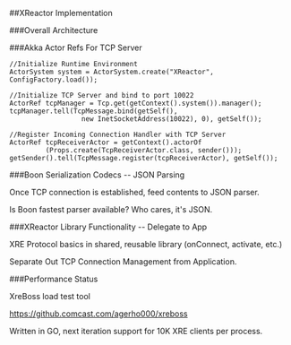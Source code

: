 ##XReactor Implementation


###Overall Architecture


###Akka Actor Refs For TCP Server

    //Initialize Runtime Environment
    ActorSystem system = ActorSystem.create("XReactor", ConfigFactory.load());

    //Initialize TCP Server and bind to port 10022
    ActorRef tcpManager = Tcp.get(getContext().system()).manager();
    tcpManager.tell(TcpMessage.bind(getSelf(),
                      new InetSocketAddress(10022), 0), getSelf());

    //Register Incoming Connection Handler with TCP Server
    ActorRef tcpReceiverActor = getContext().actorOf
		     (Props.create(TcpReceiverActor.class, sender()));
    getSender().tell(TcpMessage.register(tcpReceiverActor), getSelf());


###Boon Serialization Codecs -- JSON Parsing

Once TCP connection is established, feed contents to JSON parser.

Is Boon fastest parser available? Who cares, it's JSON. 


###XReactor Library Functionality -- Delegate to App

XRE Protocol basics in shared, reusable library (onConnect, activate, etc.)

Separate Out TCP Connection Management from Application.


###Performance Status

XreBoss load test tool

https://github.comcast.com/agerho000/xreboss

Written in GO, next iteration support for 10K XRE clients per process.
